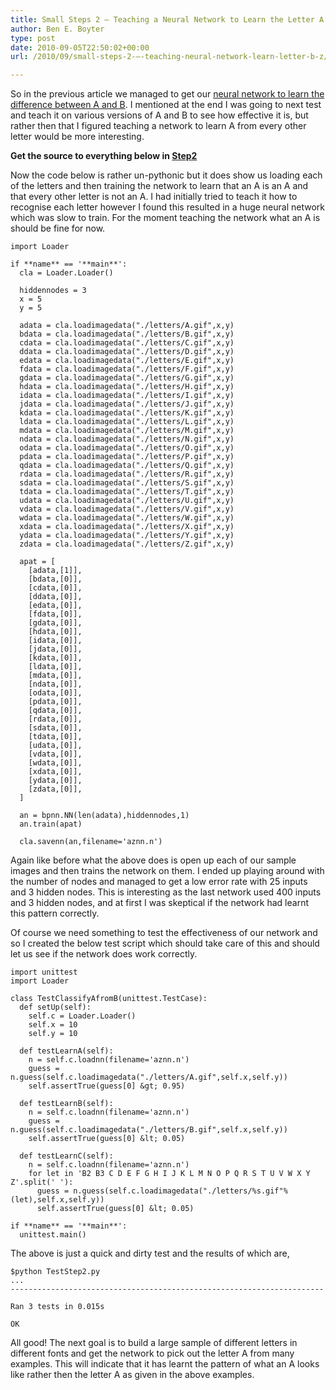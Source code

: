 ```yaml
---
title: Small Steps 2 – Teaching a Neural Network to Learn the Letter A from B-Z
author: Ben E. Boyter
type: post
date: 2010-09-05T22:50:02+00:00
url: /2010/09/small-steps-2-–-teaching-neural-network-learn-letter-b-z/

---
```

So in the previous article we managed to get our [neural network to learn the difference between A and B][1]. I mentioned at the end I was going to next test and teach it on various versions of A and B to see how effective it is, but rather then that I figured teaching a network to learn A from every other letter would be more interesting.

**Get the source to everything below in [Step2][2]**

Now the code below is rather un-pythonic but it does show us loading each of the letters and then training the network to learn that an A is an A and that every other letter is not an A. I had initially tried to teach it how to recognise each letter however I found this resulted in a huge neural network which was slow to train. For the moment teaching the network what an A is should be fine for now.

```import bpnn
import Loader

if **name** == '**main**':
  cla = Loader.Loader()

  hiddennodes = 3
  x = 5
  y = 5

  adata = cla.loadimagedata("./letters/A.gif",x,y)
  bdata = cla.loadimagedata("./letters/B.gif",x,y)
  cdata = cla.loadimagedata("./letters/C.gif",x,y)
  ddata = cla.loadimagedata("./letters/D.gif",x,y)
  edata = cla.loadimagedata("./letters/E.gif",x,y)
  fdata = cla.loadimagedata("./letters/F.gif",x,y)
  gdata = cla.loadimagedata("./letters/G.gif",x,y)
  hdata = cla.loadimagedata("./letters/H.gif",x,y)
  idata = cla.loadimagedata("./letters/I.gif",x,y)
  jdata = cla.loadimagedata("./letters/J.gif",x,y)
  kdata = cla.loadimagedata("./letters/K.gif",x,y)
  ldata = cla.loadimagedata("./letters/L.gif",x,y)
  mdata = cla.loadimagedata("./letters/M.gif",x,y)
  ndata = cla.loadimagedata("./letters/N.gif",x,y)
  odata = cla.loadimagedata("./letters/O.gif",x,y)
  pdata = cla.loadimagedata("./letters/P.gif",x,y)
  qdata = cla.loadimagedata("./letters/Q.gif",x,y)
  rdata = cla.loadimagedata("./letters/R.gif",x,y)
  sdata = cla.loadimagedata("./letters/S.gif",x,y)
  tdata = cla.loadimagedata("./letters/T.gif",x,y)
  udata = cla.loadimagedata("./letters/U.gif",x,y)
  vdata = cla.loadimagedata("./letters/V.gif",x,y)
  wdata = cla.loadimagedata("./letters/W.gif",x,y)
  xdata = cla.loadimagedata("./letters/X.gif",x,y)
  ydata = cla.loadimagedata("./letters/Y.gif",x,y)
  zdata = cla.loadimagedata("./letters/Z.gif",x,y)

  apat = [
    [adata,[1]],
    [bdata,[0]],
    [cdata,[0]],
    [ddata,[0]],
    [edata,[0]],
    [fdata,[0]],
    [gdata,[0]],
    [hdata,[0]],
    [idata,[0]],
    [jdata,[0]],
    [kdata,[0]],
    [ldata,[0]],
    [mdata,[0]],
    [ndata,[0]],
    [odata,[0]],
    [pdata,[0]],
    [qdata,[0]],
    [rdata,[0]],
    [sdata,[0]],
    [tdata,[0]],
    [udata,[0]],
    [vdata,[0]],
    [wdata,[0]],
    [xdata,[0]],
    [ydata,[0]],
    [zdata,[0]],
  ]

  an = bpnn.NN(len(adata),hiddennodes,1)
  an.train(apat)

  cla.savenn(an,filename='aznn.n')
```

Again like before what the above does is open up each of our sample images and then trains the network on them. I ended up playing around with the number of nodes and managed to get a low error rate with 25 inputs and 3 hidden nodes. This is interesting as the last network used 400 inputs and 3 hidden nodes, and at first I was skeptical if the network had learnt this pattern correctly.

Of course we need something to test the effectiveness of our network and so I created the below test script which should take care of this and should let us see if the network does work correctly.

```
import unittest
import Loader

class TestClassifyAfromB(unittest.TestCase):
  def setUp(self):
    self.c = Loader.Loader()
    self.x = 10
    self.y = 10

  def testLearnA(self):
    n = self.c.loadnn(filename='aznn.n')
    guess = n.guess(self.c.loadimagedata("./letters/A.gif",self.x,self.y))
    self.assertTrue(guess[0] &gt; 0.95)

  def testLearnB(self):
    n = self.c.loadnn(filename='aznn.n')
    guess = n.guess(self.c.loadimagedata("./letters/B.gif",self.x,self.y))
    self.assertTrue(guess[0] &lt; 0.05)

  def testLearnC(self):
    n = self.c.loadnn(filename='aznn.n')
    for let in 'B2 B3 C D E F G H I J K L M N O P Q R S T U V W X Y Z'.split(' '):
      guess = n.guess(self.c.loadimagedata("./letters/%s.gif"%(let),self.x,self.y))
      self.assertTrue(guess[0] &lt; 0.05)

if **name** == '**main**':
  unittest.main()
```

The above is just a quick and dirty test and the results of which are,

```
$python TestStep2.py
...
----------------------------------------------------------------------

Ran 3 tests in 0.015s

OK
```

All good! The next goal is to build a large sample of different letters in different fonts and get the network to pick out the letter A from many examples. This will indicate that it has learnt the pattern of what an A looks like rather then the letter A as given in the above examples.

 [1]: http://www.wausita.com/2010/08/small-steps-teaching-neural-network-learn-letter/
 [2]: http://www.wausita.com/wp-content/uploads/2010/09/Step2.zip
